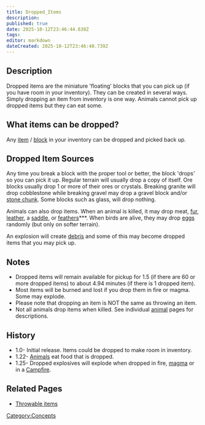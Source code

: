 ```yaml
---
title: Dropped_Items
description: 
published: true
date: 2025-10-12T23:46:44.638Z
tags: 
editor: markdown
dateCreated: 2025-10-12T23:46:40.739Z
---
```


## Description

Dropped items are the miniature 'floating' blocks that you can pick up
(if you have room in your inventory). They can be created in several
ways. Simply dropping an item from inventory is one way. Animals cannot
pick up dropped items but they can eat some.

## What items can be dropped?

Any
[item](:Category:Items "wikilink") / [block](:Category:Blocks "wikilink")
in your inventory can be dropped and picked back up.

## Dropped Item Sources

Any time you break a block with the proper tool or better, the block
'drops' so you can pick it up. Regular terrain will usually drop a copy
of itself. Ore blocks usually drop 1 or more of their ores or crystals.
Breaking granite will drop cobblestone while breaking gravel may drop a
gravel block and/or [stone chunk](Stone_Chunk "wikilink"). Some blocks
such as glass, will drop nothing.

Animals can also drop items. When an animal is killed, it may drop meat,
[fur](fur "wikilink"), [leather](leather "wikilink"), a
[saddle](saddle "wikilink"), or [feathers](Feather "wikilink")\*\*\*.
When birds are alive, they may drop [eggs](eggs "wikilink") randomly
(but only on softer terrain).

An explosion will create [debris](debris "wikilink") and some of this
may become dropped items that you may pick up.

## Notes

  - Dropped items will remain available for pickup for 1.5 (if there are
    60 or more dropped items) to about 4.94 minutes (if there is 1
    dropped item).
  - Most items will be burned and lost if you drop them in fire or
    magma. Some may explode.
  - Please note that dropping an item is NOT the same as throwing an
    item.
  - Not all animals drop items when killed. See individual
    [animal](:Category:Animals "wikilink") pages for descriptions.

## History

  - 1.0- Initial release. Items could be dropped to make room in
    inventory.
  - 1.22- [Animals](Animals "wikilink") eat food that is dropped.
  - 1.25- Dropped explosives will explode when dropped in fire,
    [magma](magma "wikilink") or in a [Campfire](Campfire "wikilink").

## Related Pages

  - [Throwable items](Throwable_items "wikilink")

[Category:Concepts](Category:Concepts "wikilink")